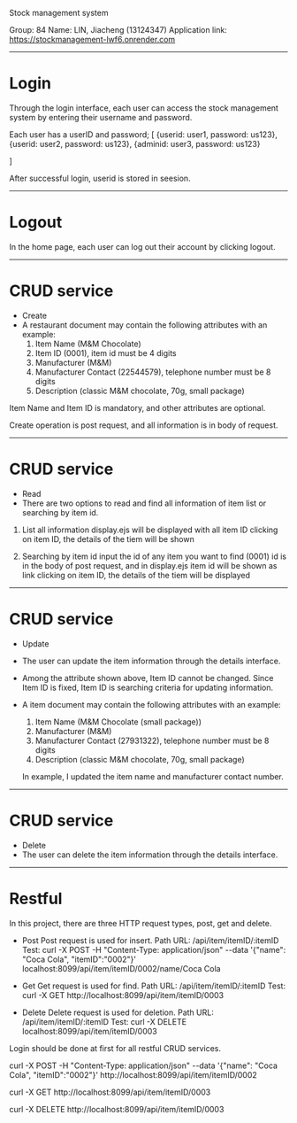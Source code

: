 Stock management system

Group: 84
Name: LIN, Jiacheng (13124347)
Application link: https://stockmanagement-lwf6.onrender.com

********************************************
# Login
Through the login interface, each user can access the stock management system by entering their username and password.

Each user has a userID and password;
[
	{userid: user1, password: us123},
	{userid: user2, password: us123},
	{adminid: user3, password: us123}

]

After successful login, userid is stored in seesion.

********************************************
# Logout
In the home page, each user can log out their account by clicking logout.

********************************************
# CRUD service
- Create
-	A restaurant document may contain the following attributes with an example: 
	1)	Item Name (M&M Chocolate)
	2)	Item ID (0001), item id must be 4 digits
	3)	Manufacturer (M&M)
	4)	Manufacturer Contact (22544579), telephone number must be 8 digits
	5)	Description (classic M&M chocolate, 70g, small package)

Item Name and Item ID is mandatory, and other attributes are optional.

Create operation is post request, and all information is in body of request.

********************************************
# CRUD service
- Read
- There are two options to read and find all information of item list or searching by item id.

1) List all information
	display.ejs will be displayed with all item ID
	clicking on item ID, the details of the tiem will be shown

2) Searching by item id
	input the id of any item you want to find (0001)
	id is in the body of post request, and in display.ejs item id will be shown as link
	clicking on item ID, the details of the tiem will be displayed

********************************************
# CRUD service
- Update
- The user can update the item information through the details interface.
- Among the attribute shown above, Item ID cannot be changed. Since Item ID is fixed, Item ID is searching criteria for updating information. 

- A item document may contain the following attributes with an example: 
	1)	Item Name (M&M Chocolate (small package))
	2)	Manufacturer (M&M)
	3)	Manufacturer Contact (27931322), telephone number must be 8 digits
	4)	Description (classic M&M chocolate, 70g, small package)	

	In example, I updated the item name and manufacturer contact number.

********************************************
# CRUD service
- Delete
-	The user can delete the item information through the details interface.

********************************************
# Restful
In this project, there are three HTTP request types, post, get and delete.
- Post 
	Post request is used for insert.
	Path URL: /api/item/itemID/:itemID
	Test: curl -X POST -H "Content-Type: application/json" --data '{"name": "Coca Cola", "itemID":"0002"}' localhost:8099/api/item/itemID/0002/name/Coca Cola

- Get
	Get request is used for find.
	Path URL: /api/item/itemID/:itemID
	Test: curl -X GET http://localhost:8099/api/item/itemID/0003

- Delete
	Delete request is used for deletion.
	Path URL: /api/item/itemID/:itemID
	Test: curl -X DELETE localhost:8099/api/item/itemID/0003

Login should be done at first for all restful CRUD services.


curl -X POST -H "Content-Type: application/json" --data '{"name": "Coca Cola", "itemID":"0002"}' http://localhost:8099/api/item/itemID/0002

curl -X GET http://localhost:8099/api/item/itemID/0003

curl -X DELETE http://localhost:8099/api/item/itemID/0003
